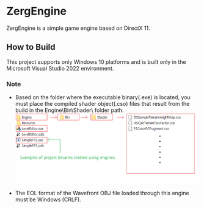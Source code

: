 # ZergEngine
ZergEngine is a simple game engine based on DirectX 11.

## How to Build
This project supports only Windows 10 platforms and is built only in the Microsoft Visual Studio 2022 environment.

### Note
- Based on the folder where the executable binary(.exe) is located, you must place the compiled shader object(.cso) files that result from the build in the Engine\Bin\Shader\ folder path.
![How to Run](Images/note1.png)

- The EOL format of the Wavefront OBJ file loaded through this engine must be Windows (CRLF).